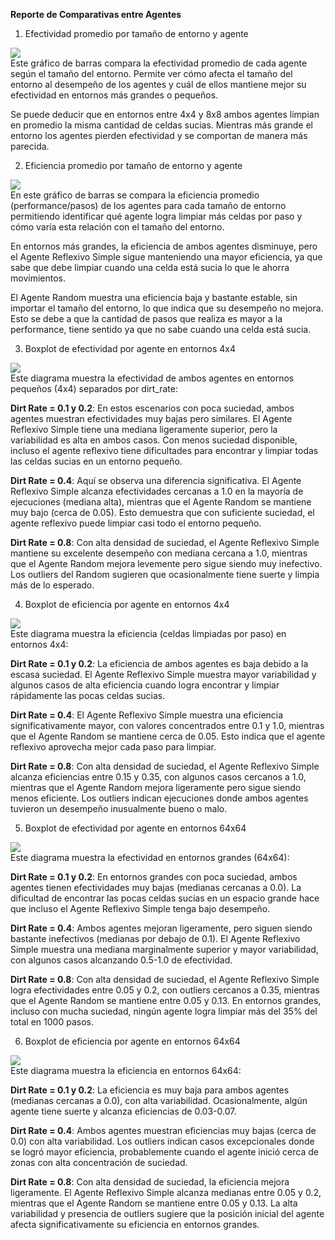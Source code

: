 **Reporte de Comparativas entre Agentes**

1) Efectividad promedio por tamaño de entorno y agente  
   

![][image1]  
Este gráfico de barras compara la efectividad promedio de cada agente según el tamaño del entorno. Permite ver cómo afecta el tamaño del entorno al desempeño de los agentes y cuál de ellos mantiene mejor su efectividad en entornos más grandes o pequeños.

Se puede deducir que en entornos entre 4x4 y 8x8 ambos agentes limpian en promedio la misma cantidad de celdas sucias. Mientras más grande el entorno los agentes pierden efectividad y se comportan de manera más parecida.

2) Eficiencia promedio por tamaño de entorno y agente  
   

![][image2]  
En este gráfico de barras se compara la eficiencia promedio (performance/pasos) de los agentes para cada tamaño de entorno permitiendo identificar qué agente logra limpiar más celdas por paso y cómo varía esta relación con el tamaño del entorno.

En entornos más grandes, la eficiencia de ambos agentes disminuye, pero el Agente Reflexivo Simple sigue manteniendo una mayor eficiencia, ya que sabe que debe limpiar cuando una celda está sucia lo que le ahorra movimientos.

El Agente Random muestra una eficiencia baja y bastante estable, sin importar el tamaño del entorno, lo que indica que su desempeño no mejora. Esto se debe a que la cantidad de pasos que realiza es mayor a la performance, tiene sentido ya que no sabe cuando una celda está sucia.

3) Boxplot de efectividad por agente en entornos 4x4

![][image3]  
Este diagrama muestra la efectividad de ambos agentes en entornos pequeños (4x4) separados por dirt_rate:

**Dirt Rate = 0.1 y 0.2**: En estos escenarios con poca suciedad, ambos agentes muestran efectividades muy bajas pero similares. El Agente Reflexivo Simple tiene una mediana ligeramente superior, pero la variabilidad es alta en ambos casos. Con menos suciedad disponible, incluso el agente reflexivo tiene dificultades para encontrar y limpiar todas las celdas sucias en un entorno pequeño.

**Dirt Rate = 0.4**: Aquí se observa una diferencia significativa. El Agente Reflexivo Simple alcanza efectividades cercanas a 1.0 en la mayoría de ejecuciones (mediana alta), mientras que el Agente Random se mantiene muy bajo (cerca de 0.05). Esto demuestra que con suficiente suciedad, el agente reflexivo puede limpiar casi todo el entorno pequeño.

**Dirt Rate = 0.8**: Con alta densidad de suciedad, el Agente Reflexivo Simple mantiene su excelente desempeño con mediana cercana a 1.0, mientras que el Agente Random mejora levemente pero sigue siendo muy inefectivo. Los outliers del Random sugieren que ocasionalmente tiene suerte y limpia más de lo esperado.

4) Boxplot de eficiencia por agente en entornos 4x4

![][image4]  
Este diagrama muestra la eficiencia (celdas limpiadas por paso) en entornos 4x4:

**Dirt Rate = 0.1 y 0.2**: La eficiencia de ambos agentes es baja debido a la escasa suciedad. El Agente Reflexivo Simple muestra mayor variabilidad y algunos casos de alta eficiencia cuando logra encontrar y limpiar rápidamente las pocas celdas sucias.

**Dirt Rate = 0.4**: El Agente Reflexivo Simple muestra una eficiencia significativamente mayor, con valores concentrados entre 0.1 y 1.0, mientras que el Agente Random se mantiene cerca de 0.05. Esto indica que el agente reflexivo aprovecha mejor cada paso para limpiar.

**Dirt Rate = 0.8**: Con alta densidad de suciedad, el Agente Reflexivo Simple alcanza eficiencias entre 0.15 y 0.35, con algunos casos cercanos a 1.0, mientras que el Agente Random mejora ligeramente pero sigue siendo menos eficiente. Los outliers indican ejecuciones donde ambos agentes tuvieron un desempeño inusualmente bueno o malo.

5) Boxplot de efectividad por agente en entornos 64x64

![][image5]  
Este diagrama muestra la efectividad en entornos grandes (64x64):

**Dirt Rate = 0.1 y 0.2**: En entornos grandes con poca suciedad, ambos agentes tienen efectividades muy bajas (medianas cercanas a 0.0). La dificultad de encontrar las pocas celdas sucias en un espacio grande hace que incluso el Agente Reflexivo Simple tenga bajo desempeño.

**Dirt Rate = 0.4**: Ambos agentes mejoran ligeramente, pero siguen siendo bastante inefectivos (medianas por debajo de 0.1). El Agente Reflexivo Simple muestra una mediana marginalmente superior y mayor variabilidad, con algunos casos alcanzando 0.5-1.0 de efectividad.

**Dirt Rate = 0.8**: Con alta densidad de suciedad, el Agente Reflexivo Simple logra efectividades entre 0.05 y 0.2, con outliers cercanos a 0.35, mientras que el Agente Random se mantiene entre 0.05 y 0.13. En entornos grandes, incluso con mucha suciedad, ningún agente logra limpiar más del 35% del total en 1000 pasos.

6) Boxplot de eficiencia por agente en entornos 64x64

![][image6]  
Este diagrama muestra la eficiencia en entornos 64x64:

**Dirt Rate = 0.1 y 0.2**: La eficiencia es muy baja para ambos agentes (medianas cercanas a 0.0), con alta variabilidad. Ocasionalmente, algún agente tiene suerte y alcanza eficiencias de 0.03-0.07.

**Dirt Rate = 0.4**: Ambos agentes muestran eficiencias muy bajas (cerca de 0.0) con alta variabilidad. Los outliers indican casos excepcionales donde se logró mayor eficiencia, probablemente cuando el agente inició cerca de zonas con alta concentración de suciedad.

**Dirt Rate = 0.8**: Con alta densidad de suciedad, la eficiencia mejora ligeramente. El Agente Reflexivo Simple alcanza medianas entre 0.05 y 0.2, mientras que el Agente Random se mantiene entre 0.05 y 0.13. La alta variabilidad y presencia de outliers sugiere que la posición inicial del agente afecta significativamente su eficiencia en entornos grandes.  

[image1]: images/efectividad_por_size_y_agente.png

[image2]: images/eficiencia_por_size_y_agente.png

[image3]: images/boxplot_efectividad_4x4.png

[image4]: images/boxplot_eficiencia_4x4.png

[image5]: images/boxplot_efectividad_64x64.png

[image6]: images/boxplot_eficiencia_64x64.png

